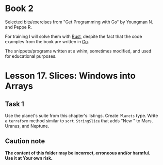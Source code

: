 # Book 2

Selected bits/exercises from "Get Programming with Go" by Youngman N. and Peppe R.

For training I will solve them with [Rust](https://www.rust-lang.org/), despite the fact that the code examples from the book are written in [Go](https://go.dev/).

The snippets/programs written at a whim, sometimes modified, and used for educational purposes.

# Lesson 17. Slices: Windows into Arrays

## Task 1

Use the planet's suite from this chapter's listings. Create `Planets` type. Write a `terraform` method similar to `sort.StringSlice` that adds "New " to Mars, Uranus, and Neptune.

## Caution note

**The content of this folder may be incorrect, erroneous and/or harmful. Use it at Your own risk.**
